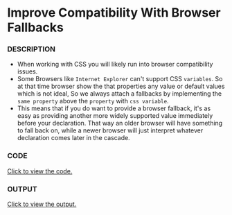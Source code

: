 # Improve Compatibility With Browser Fallbacks 

### DESCRIPTION
* When working with CSS you will likely run into browser compatibility issues. 
* Some Browsers like `Internet Explorer` can't support CSS `variables`. So at that time browser show the that properties any value or default values which is not ideal, So we always attach a fallbacks by implementing the `same property` above the `property` with `css variable`.
* This means that if you do want to provide a browser fallback, it's as easy as providing another more widely supported value immediately before your declaration. That way an older browser will have something to fall back on, while a newer browser will just interpret whatever declaration comes later in the cascade.

### CODE
[Click to view the code.](improve-compatibility-with-browser-fallbacks.html)

### OUTPUT
[Click to view the output.](http://htmlpreview.github.io/?https://github.com/saipothanjanjanam/freecodecamp-full-stack-dev/blob/master/Responsive_Web_Design_Certification/2.Basic_CSS/41.Improve_Compatibility_With_Browser_Fallbacks/improve-compatibility-with-browser-fallbacks.html)
